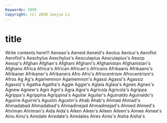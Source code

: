 ```yaml
---
Keywords: 2959
Copyright: (C) 2020 Junjie Li
---
```


# title

Write contents here!!!
Aeneas's
Aeneid 
Aeneid's 
Aeolus 
Aeolus's 
Aeroflot 
Aeroflot's 
Aeschylus 
Aeschylus's 
Aesculapius 
Aesculapius's
Aesop 
Aesop's 
Afghan 
Afghan's 
Afghani 
Afghani's 
Afghanistan 
Afghanistan's 
Afghans 
Africa
Africa's 
African 
African's 
Africans 
Afrikaans 
Afrikaans's 
Afrikaner 
Afrikaner's 
Afrikaners 
Afro
Afro's 
Afrocentrism 
Afrocentrism's 
Afros 
Ag 
Ag's 
Agamemnon 
Agamemnon's 
Agassi 
Agassi's
Agassiz 
Agassiz's 
Agatha 
Agatha's 
Aggie 
Aggie's 
Aglaia 
Aglaia's 
Agnes 
Agnes's
Agnew 
Agnew's 
Agni 
Agni's 
Agra 
Agra's 
Agricola 
Agricola's 
Agrippa 
Agrippa's
Agrippina 
Agrippina's 
Aguilar 
Aguilar's 
Aguinaldo 
Aguinaldo's 
Aguirre 
Aguirre's 
Agustin 
Agustin's
Ahab 
Ahab's 
Ahmad 
Ahmad's 
Ahmadabad 
Ahmadabad's 
Ahmadinejad 
Ahmadinejad's 
Ahmed 
Ahmed's
Ahriman 
Ahriman's 
Aida 
Aida's 
Aiken 
Aiken's 
Aileen 
Aileen's 
Aimee 
Aimee's
Ainu 
Ainu's 
Airedale 
Airedale's 
Airedales 
Aires 
Aires's 
Aisha 
Aisha's 

